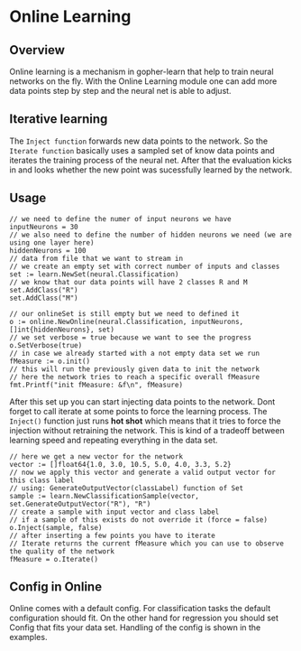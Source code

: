 # Online Learning

## Overview

Online learning is a mechanism in gopher-learn that help to train neural networks on the fly.
With the Online Learning module one can add more data points step by step and the neural net is able to adjust.

## Iterative learning

The `Inject function` forwards new data points to the network.
So the `Iterate function` basically uses a sampled set of know data points and iterates the training process of the neural net.
After that the evaluation kicks in and looks whether the new point was sucessfully learned by the network.

## Usage

```golang
// we need to define the numer of input neurons we have
inputNeurons = 30
// we also need to define the number of hidden neurons we need (we are using one layer here)
hiddenNeurons = 100
// data from file that we want to stream in
// we create an empty set with correct number of inputs and classes
set := learn.NewSet(neural.Classification)
// we know that our data points will have 2 classes R and M
set.AddClass("R")
set.AddClass("M")

// our onlineSet is still empty but we need to defined it
o := online.NewOnline(neural.Classification, inputNeurons, []int{hiddenNeurons}, set)
// we set verbose = true because we want to see the progress
o.SetVerbose(true)
// in case we already started with a not empty data set we run
fMeasure := o.init()
// this will run the previously given data to init the network
// here the network tries to reach a specific overall fMeasure
fmt.Printf("init fMeasure: &f\n", fMeasure)
```

After this set up you can start injecting data points to the network.
Dont forget to call iterate at some points to force the learning process.
The `Inject()` function just runs **hot shot** which means that it tries to force the injection without retraining the network.
This is kind of a tradeoff between learning speed and repeating everything in the data set.

```golang
// here we get a new vector for the network
vector := []float64{1.0, 3.0, 10.5, 5.0, 4.0, 3.3, 5.2}
// now we apply this vector and generate a valid output vector for this class label
// using: GenerateOutputVector(classLabel) function of Set
sample := learn.NewClassificationSample(vector, set.GenerateOutputVector("R"), "R")
// create a sample with input vector and class label
// if a sample of this exists do not override it (force = false)
o.Inject(sample, false)
// after inserting a few points you have to iterate
// Iterate returns the current fMeasure which you can use to observe the quality of the network
fMeasure = o.Iterate()
```


## Config in Online
Online comes with a default config.
For classification tasks the default configuration should fit.
On the other hand for regression you should set Config that fits your data set.
Handling of the config is shown in the examples.